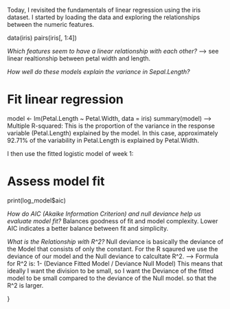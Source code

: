 Today, I revisited the fundamentals of linear regression using the iris dataset. I started by loading the data and exploring the relationships between the numeric features. 

data(iris)
pairs(iris[, 1:4])

*Which features seem to have a linear relationship with each other?*
--> see linear realtionship between petal width and length. 

*How well do these models explain the variance in Sepal.Length?*

# Fit linear regression
model <- lm(Petal.Length ~ Petal.Width, data = iris)
summary(model)
--> Multiple R-squared: This is the proportion of the variance in the response variable (Petal.Length) explained by the model. In this case, approximately 92.71% of the variability in Petal.Length is explained by Petal.Width.

I then use the fitted logistic model of week 1: 

# Assess model fit
print(log_model$aic)

*How do AIC (Akaike Information Criterion) and null deviance help us evaluate model fit?*
Balances goodness of fit and model complexity. 
Lower AIC indicates a better balance between fit and simplicity.

*What is the Relationship with R^2?*
Null deviance is basically the deviance of the Model that consists of only the constant. For the R sqaured we use the deviance of our model
and the Null deviance to calcultate R^2.
--> Formula for R^2 is: 1- (Deviance Fitted Model / Deviance Null Model) 
This means that ideally I want the division to be small, so I want the Deviance of the fitted model to be small compared to the deviance of the Null model. so that the R^2 is larger. 




}
